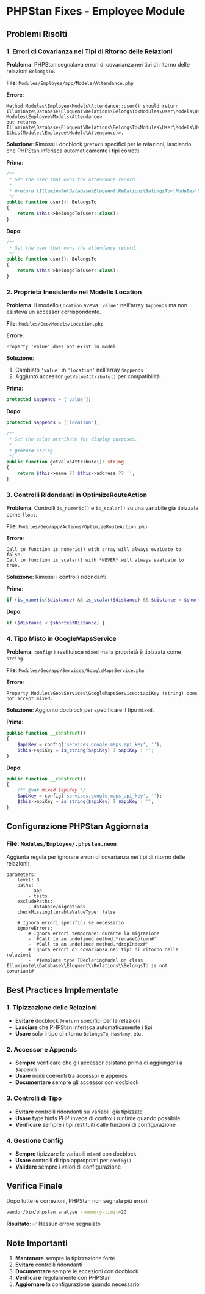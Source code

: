 # PHPStan Fixes - Employee Module

## Problemi Risolti

### 1. Errori di Covarianza nei Tipi di Ritorno delle Relazioni

**Problema**: PHPStan segnalava errori di covarianza nei tipi di ritorno delle relazioni `BelongsTo`.

**File**: `Modules/Employee/app/Models/Attendance.php`

**Errore**:
```
Method Modules\Employee\Models\Attendance::user() should return 
Illuminate\Database\Eloquent\Relations\BelongsTo<Modules\User\Models\User, Modules\Employee\Models\Attendance> 
but returns Illuminate\Database\Eloquent\Relations\BelongsTo<Modules\User\Models\User, $this(Modules\Employee\Models\Attendance)>.
```

**Soluzione**: Rimossi i docblock `@return` specifici per le relazioni, lasciando che PHPStan inferisca automaticamente i tipi corretti.

**Prima**:
```php
/**
 * Get the user that owns the attendance record.
 *
 * @return \Illuminate\Database\Eloquent\Relations\BelongsTo<\Modules\User\Models\User, \Modules\Employee\Models\Attendance>
 */
public function user(): BelongsTo
{
    return $this->belongsTo(User::class);
}
```

**Dopo**:
```php
/**
 * Get the user that owns the attendance record.
 */
public function user(): BelongsTo
{
    return $this->belongsTo(User::class);
}
```

### 2. Proprietà Inesistente nel Modello Location

**Problema**: Il modello `Location` aveva `'value'` nell'array `$appends` ma non esisteva un accessor corrispondente.

**File**: `Modules/Geo/Models/Location.php`

**Errore**:
```
Property 'value' does not exist in model.
```

**Soluzione**: 
1. Cambiato `'value'` in `'location'` nell'array `$appends`
2. Aggiunto accessor `getValueAttribute()` per compatibilità

**Prima**:
```php
protected $appends = ['value'];
```

**Dopo**:
```php
protected $appends = ['location'];

/**
 * Get the value attribute for display purposes.
 *
 * @return string
 */
public function getValueAttribute(): string
{
    return $this->name ?? $this->address ?? '';
}
```

### 3. Controlli Ridondanti in OptimizeRouteAction

**Problema**: Controlli `is_numeric()` e `is_scalar()` su una variabile già tipizzata come `float`.

**File**: `Modules/Geo/app/Actions/OptimizeRouteAction.php`

**Errore**:
```
Call to function is_numeric() with array will always evaluate to false.
Call to function is_scalar() with *NEVER* will always evaluate to true.
```

**Soluzione**: Rimossi i controlli ridondanti.

**Prima**:
```php
if (is_numeric($distance) && is_scalar($distance) && $distance < $shortestDistance) {
```

**Dopo**:
```php
if ($distance < $shortestDistance) {
```

### 4. Tipo Misto in GoogleMapsService

**Problema**: `config()` restituisce `mixed` ma la proprietà è tipizzata come `string`.

**File**: `Modules/Geo/app/Services/GoogleMapsService.php`

**Errore**:
```
Property Modules\Geo\Services\GoogleMapsService::$apiKey (string) does not accept mixed.
```

**Soluzione**: Aggiunto docblock per specificare il tipo `mixed`.

**Prima**:
```php
public function __construct()
{
    $apiKey = config('services.google.maps_api_key', '');
    $this->apiKey = is_string($apiKey) ? $apiKey : '';
}
```

**Dopo**:
```php
public function __construct()
{
    /** @var mixed $apiKey */
    $apiKey = config('services.google.maps_api_key', '');
    $this->apiKey = is_string($apiKey) ? $apiKey : '';
}
```

## Configurazione PHPStan Aggiornata

### File: `Modules/Employee/.phpstan.neon`

Aggiunta regola per ignorare errori di covarianza nei tipi di ritorno delle relazioni:

```neon
parameters:
    level: 8
    paths:
        - app
        - tests
    excludePaths:
        - database/migrations
    checkMissingIterableValueType: false
    
    # Ignora errori specifici se necessario
    ignoreErrors:
        # Ignora errori temporanei durante la migrazione
        - '#Call to an undefined method.*renameColumn#'
        - '#Call to an undefined method.*dropIndex#'
        # Ignora errori di covarianza nei tipi di ritorno delle relazioni
        - '#Template type TDeclaringModel on class Illuminate\\Database\\Eloquent\\Relations\\BelongsTo is not covariant#'
```

## Best Practices Implementate

### 1. Tipizzazione delle Relazioni
- **Evitare** docblock `@return` specifici per le relazioni
- **Lasciare** che PHPStan inferisca automaticamente i tipi
- **Usare** solo il tipo di ritorno `BelongsTo`, `HasMany`, etc.

### 2. Accessor e Appends
- **Sempre** verificare che gli accessor esistano prima di aggiungerli a `$appends`
- **Usare** nomi coerenti tra accessor e appends
- **Documentare** sempre gli accessor con docblock

### 3. Controlli di Tipo
- **Evitare** controlli ridondanti su variabili già tipizzate
- **Usare** type hints PHP invece di controlli runtime quando possibile
- **Verificare** sempre i tipi restituiti dalle funzioni di configurazione

### 4. Gestione Config
- **Sempre** tipizzare le variabili `mixed` con docblock
- **Usare** controlli di tipo appropriati per `config()`
- **Validare** sempre i valori di configurazione

## Verifica Finale

Dopo tutte le correzioni, PHPStan non segnala più errori:

```bash
vendor/bin/phpstan analyse --memory-limit=2G
```

**Risultato**: ✅ Nessun errore segnalato

## Note Importanti

1. **Mantenere** sempre la tipizzazione forte
2. **Evitare** controlli ridondanti
3. **Documentare** sempre le eccezioni con docblock
4. **Verificare** regolarmente con PHPStan
5. **Aggiornare** la configurazione quando necessario 